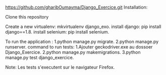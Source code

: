 https://github.com/gharibOumayma/Django_Exercice.git
Installation:

Clone this repository

Create a new virtualenv: mkvirtualenv django_exo.
install django: pip install django==1.8.
install selenium: pip install selenium.

To run the application : 
  1.python manage.py migrate.
  2.python manage.py runserver.
command to run tests:
  1.Ajouter geckodriver.exe au dossoer Django_Exercice.
  2.python manage.py makemigrations.
  3.python manage.py test django_exercice.

Note:
  Les tests s'executent sur le navigateur Firefox.
